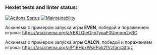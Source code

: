 ### Hexlet tests and linter status:
[![Actions Status](https://github.com/PLG-9/java-project-61/actions/workflows/hexlet-check.yml/badge.svg)](https://github.com/PLG-9/java-project-61/actions)
[![Maintainability](https://api.codeclimate.com/v1/badges/54d71c1931e5cfc31cac/maintainability)](https://codeclimate.com/github/PLG-9/java-project-61/maintainability)

Аскинема с примером запуска игры **EVEN**, победой и поражением игрока:
https://asciinema.org/a/rBKLQIeQjm7yoaF0Ungqm2yBO

Аскинема с примером запуска игры **CALCN**, победой и поражением игрока:
https://asciinema.org/a/P1BHpxWsEPpk2fVzfoncSttqz

